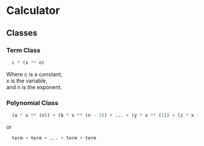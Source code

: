 # Calculator

## Classes

### Term Class
```python
  c * (x ** n)
```
Where c is a constant, \
x is the variable, \
and n is the exponent.

### Polynomial Class
```python
  (a * x ** (n)) + (b * x ** (n - 1)) + ... + (y * x ** (1)) + (z * x ** (0))
```
or
```python
  term + term + ... + term + term
```
